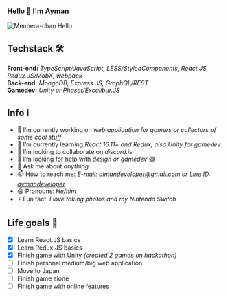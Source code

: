 ### Hello 👋 I'm Ayman

![Menhera-chan Hello](https://i.pinimg.com/originals/03/1d/1c/031d1c30843683ff843a9fd52b5b5796.png)

## Techstack 🛠
**Front-end:** *TypeScript/JavaScript, LESS/StyledComponents, React.JS, Redux.JS/MobX, webpack*  
**Back-end:** *MongoDB, Express.JS, GraphQL/REST*  
**Gamedev:** *Unity or Phaser/Excalibur.JS*

## Info ℹ️
- 🔭 I’m currently working on *web application for gamers or collectors of some cool stuff*
- 🌱 I’m currently learning *React 16.11+ and Redux, also Unity for gamedev*
- 👯 I’m looking to collaborate on *discord.js*
- 🤔 I’m looking for help with *design or gamedev* 😅
- 💬 Ask me about *anything*
- 📫 How to reach me: *[E-mail: aimandeveloper@gmail.com](mailto:aimandeveloper@gmail.com) or [Line ID: aymandeveloper](https://i.imgur.com/SBNGWWC.jpg)*
- 😄 Pronouns: *He/him*
- ⚡ Fun fact: *I love taking photos and my Nintendo Switch*

## Life goals 📝
- [X] Learn React.JS basics
- [X] Learn Redux.JS basics
- [X] Finish game with Unity *(created 2 games on hackathon)*
- [ ] Finish personal medium/big web application
- [ ] Move to Japan
- [ ] Finish game alone
- [ ] Finish game with online features
